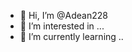 - 👋 Hi, I’m @Adean228
- 👀 I’m interested in ...
- 🌱 I’m currently learning ..

<!---
Adean228/Adean228 is a ✨ special ✨ repository because its `README.md` (this file) appears on your GitHub profile.
You can click the Preview link to take a look at your changes.
--->
